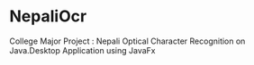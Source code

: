 # NepaliOcr
College Major Project : Nepali Optical Character Recognition on Java.Desktop Application using JavaFx
